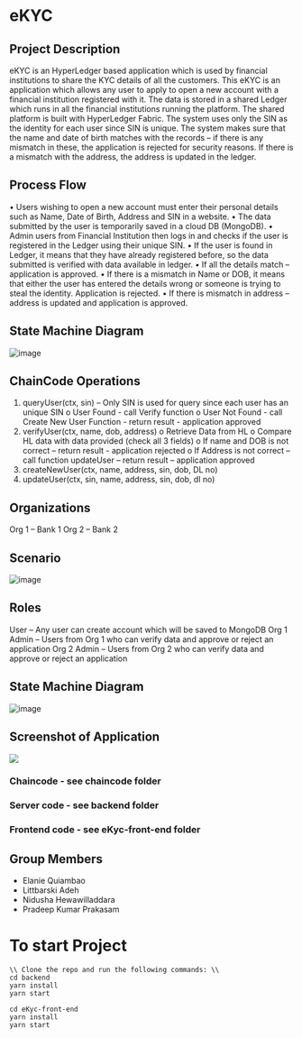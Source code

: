 # eKYC

## Project Description
eKYC is an HyperLedger based application which is used by financial institutions to share the KYC details of all the customers. This eKYC is an application which allows any user to apply to open a new account with a financial institution registered with it. The data is stored in a shared Ledger which runs in all the financial institutions running the platform. The shared platform is built with HyperLedger Fabric.
The system uses only the SIN as the identity for each user since SIN is unique. The system makes sure that the name and date of birth matches with the records – if there is any mismatch in these, the application is rejected for security reasons. If there is a mismatch with the address, the address is updated in the ledger.


## Process Flow
•	Users wishing to open a new account must enter their personal details such as Name, Date of Birth, Address and SIN in a website.
•	The data submitted by the user is temporarily saved in a cloud DB (MongoDB). 
•	Admin users from Financial Institution then logs in and checks if the user is registered in the Ledger using their unique SIN. 
•	If the user is found in Ledger, it means that they have already registered before, so the data submitted is verified with data available in ledger.
•	If all the details match – application is approved.
•	If there is a mismatch in Name or DOB, it means that either the user has entered the details wrong or someone is trying to steal the identity. Application is rejected.
•	If there is mismatch in address – address is updated and application is approved.


## State Machine Diagram
![image](https://user-images.githubusercontent.com/45354395/113464786-5d85f080-93fd-11eb-9f30-977387b14a85.png)


## ChainCode Operations
1.	queryUser(ctx, sin) – Only SIN is used for query since each user has an unique SIN
o	User Found - call Verify function
o	User Not Found - call Create New User Function - return result - application approved
2.	verifyUser(ctx, name, dob, address)
o	Retrieve Data from HL
o	Compare HL data with data provided (check all 3 fields)
o	If name and DOB is not correct – return result - application rejected
o	If Address is not correct – call function updateUser – return result – application approved
3.	createNewUser(ctx, name, address, sin, dob, DL no)
4.	updateUser(ctx, sin, name, address, sin, dob, dl no) 


## Organizations
Org 1 – Bank 1
Org 2 – Bank 2

## Scenario
![image](https://user-images.githubusercontent.com/45354395/113464817-89a17180-93fd-11eb-88ea-1ef9146b94c1.png)

## Roles
User – Any user can create account which will be saved to MongoDB
Org 1 Admin – Users from Org 1 who can verify data and approve or reject an application
Org 2 Admin – Users from Org 2 who can verify data and approve or reject an application

## State Machine Diagram
![image](https://user-images.githubusercontent.com/45354395/113464831-a9d13080-93fd-11eb-83eb-7fa2ba6eba12.png)


## Screenshot of Application
![](https://github.com/littbarskiadeh/ekyc-project/blob/main/images/demo.jpg)

### Chaincode - see chaincode folder

### Server code - see backend folder

### Frontend code - see eKyc-front-end folder

## Group Members
* Elanie Quiambao 
* Littbarski Adeh
* Nidusha Hewawilladdara
* Pradeep Kumar Prakasam



# To start Project
```
\\ Clone the repo and run the following commands: \\
cd backend
yarn install
yarn start 

cd eKyc-front-end
yarn install
yarn start
```

